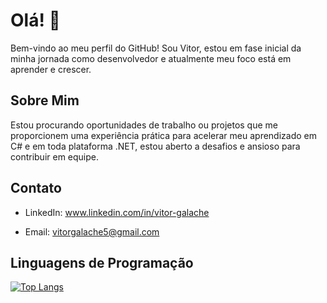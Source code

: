 # Olá! 👋

Bem-vindo ao meu perfil do GitHub! Sou Vitor, estou em fase inicial da minha jornada como desenvolvedor e atualmente meu foco está em aprender e crescer.

## Sobre Mim

Estou procurando oportunidades de trabalho ou projetos que me proporcionem uma experiência prática para acelerar meu aprendizado em C# e em toda plataforma .NET,
estou aberto a desafios e ansioso para contribuir em equipe.

## Contato

- LinkedIn: www.linkedin.com/in/vitor-galache

- Email: vitorgalache5@gmail.com

## Linguagens de Programação

[![Top Langs](https://github-readme-stats.vercel.app/api/top-langs/?username=Galachee&layout=compact)](https://github.com/anuraghazra/github-readme-stats)


